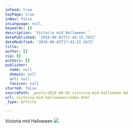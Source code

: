 ```yaml
---
inFeed: true
hasPage: true
inNav: false
inLanguage: null
keywords: []
description: 'Victoria mid Halloween '
datePublished: '2016-08-02T17:44:15.701Z'
dateModified: '2016-08-02T17:43:22.567Z'
title: ''
author: []
via: {}
authors: []
publisher:
  name: null
  domain: null
  url: null
  favicon: null
starred: false
sourcePath: _posts/2016-08-02-victoria-mid-halloween.md
url: victoria-mid-halloween/index.html
_type: Article

---
```

Victoria mid Halloween ![](https://the-grid-user-content.s3-us-west-2.amazonaws.com/41b218af-1a42-4ea8-9c3e-06ae8efa3203.jpg)